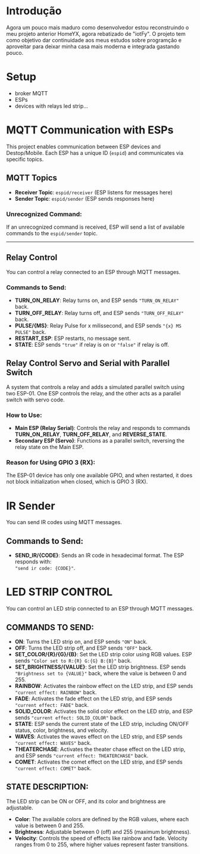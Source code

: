 # Introdução
Agora um pouco mais maduro como desenvolvedor estou reconstruindo o meu projeto anterior HomeYX, agora rebatizado de "iotFy".
O projeto tem como objetivo dar continuidade aos meus estudos sobre programção e aproveitar para deixar minha casa mais moderna e integrada gastando pouco.


# Setup
- broker MQTT
- ESPs
- devices with relays led strip...


# MQTT Communication with ESPs

This project enables communication between ESP devices and Destop/Mobile. Each ESP has a unique ID (`espid`) and communicates via specific topics.

## **MQTT Topics**

- **Receiver Topic**: `espid/receiver` (ESP listens for messages here)
- **Sender Topic**: `espid/sender` (ESP sends responses here)

### **Unrecognized Command**:
If an unrecognized command is received, ESP will send a list of available commands to the `espid/sender` topic.

---

## **Relay Control**

You can control a relay connected to an ESP through MQTT messages.

### **Commands to Send**:
- **TURN_ON_RELAY**: Relay turns on, and ESP sends `"TURN_ON_RELAY"` back.
- **TURN_OFF_RELAY**: Relay turns off, and ESP sends `"TURN_OFF_RELAY"` back.
- **PULSE/{MS}**: Relay Pulse for x milissecond, and ESP sends `"{x} MS PULSE"` back.
- **RESTART_ESP**: ESP restarts, no message sent.
- **STATE**: ESP sends `"true"` if relay is on or `"false"` if relay is off.



## **Relay Control Servo and Serial with Parallel Switch**

A system that controls a relay and adds a simulated parallel switch using two ESP-01. One ESP controls the relay, and the other acts as a parallel switch with servo code.

### **How to Use**:
- **Main ESP (Relay Serial)**: Controls the relay and responds to commands **TURN_ON_RELAY**, **TURN_OFF_RELAY**, and **REVERSE_STATE**.
- **Secondary ESP (Servo)**: Functions as a parallel switch, reversing the relay state on the Main ESP.

### **Reason for Using GPIO 3 (RX)**:
The ESP-01 device has only one available GPIO, and when restarted, it does not block initialization when closed, which is GPIO 3 (RX).



# **IR Sender**

You can send IR codes using MQTT messages.

## **Commands to Send**:

- **SEND_IR/{CODE}**: Sends an IR code in hexadecimal format. The ESP responds with:  
  `"send ir code: {CODE}"`.

# **LED STRIP CONTROL**

You can control an LED strip connected to an ESP through MQTT messages.

## **COMMANDS TO SEND:**

- **ON**: Turns the LED strip on, and ESP sends `"ON"` back.
- **OFF**: Turns the LED strip off, and ESP sends `"OFF"` back.
- **SET_COLOR/{R}/{G}/{B}**: Set the LED strip color using RGB values. ESP sends `"Color set to R:{R} G:{G} B:{B}"` back.
- **SET_BRIGHTNESS/{VALUE}**: Set the LED strip brightness. ESP sends `"Brightness set to {VALUE}"` back, where the value is between 0 and 255.
- **RAINBOW**: Activates the rainbow effect on the LED strip, and ESP sends `"current effect: RAINBOW"` back.
- **FADE**: Activates the fade effect on the LED strip, and ESP sends `"current effect: FADE"` back.
- **SOLID_COLOR**: Activates the solid color effect on the LED strip, and ESP sends `"current effect: SOLID_COLOR"` back.
- **STATE**: ESP sends the current state of the LED strip, including ON/OFF status, color, brightness, and velocity.
- **WAVES**: Activates the waves effect on the LED strip, and ESP sends `"current effect: WAVES"` back.
- **THEATERCHASE**: Activates the theater chase effect on the LED strip, and ESP sends `"current effect: THEATERCHASE"` back.
- **COMET**: Activates the comet effect on the LED strip, and ESP sends `"current effect: COMET"` back.

## **STATE DESCRIPTION:**

The LED strip can be ON or OFF, and its color and brightness are adjustable.

- **Color**: The available colors are defined by the RGB values, where each value is between 0 and 255.
- **Brightness**: Adjustable between 0 (off) and 255 (maximum brightness).
- **Velocity**: Controls the speed of effects like rainbow and fade. Velocity ranges from 0 to 255, where higher values represent faster transitions.


